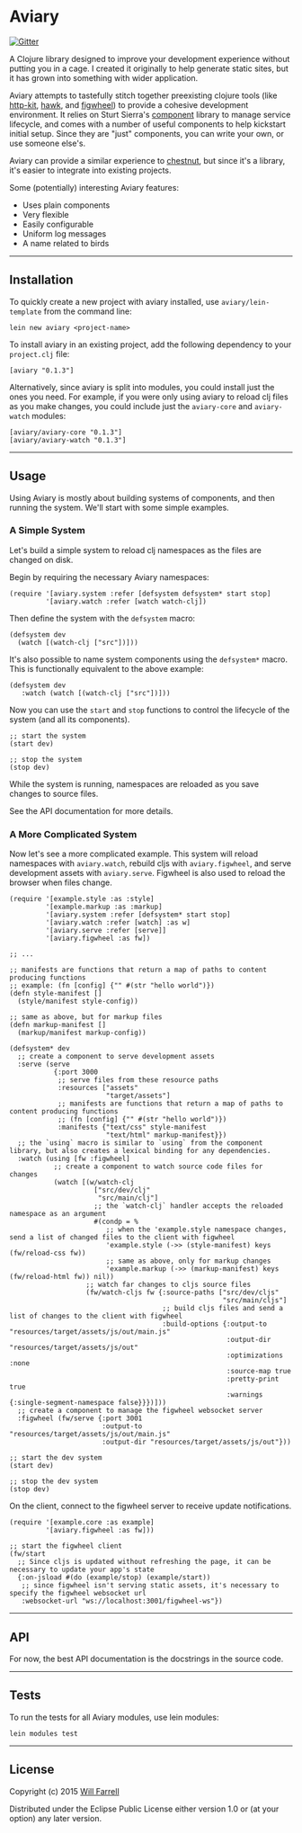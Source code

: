 # Aviary

[![Gitter](https://badges.gitter.im/Join%20Chat.svg)](https://gitter.im/wkf/aviary?utm_source=badge&utm_medium=badge&utm_campaign=pr-badge&utm_content=badge)

A Clojure library designed to improve your development experience without putting you in a cage. I created it originally to help generate static sites, but it has grown into something with wider application.

Aviary attempts to tastefully stitch together preexisting clojure tools (like [http-kit](https://github.com/http-kit/http-kit "http-kit"), [hawk](https://github.com/wkf/hawk "hawk"), and [figwheel](https://github.com/bhauman/lein-figwheel "figwheel")) to provide a cohesive development environment. It relies on Sturt Sierra's [component](https://github.com/stuartsierra/component "component") library to manage service lifecycle, and comes with a number of useful components to help kickstart initial setup. Since they are "just" components, you can write your own, or use someone else's.

Aviary can provide a similar experience to [chestnut](https://github.com/plexus/chestnut "chestnut"), but since it's a library, it's easier to integrate into existing projects.

Some (potentially) interesting Aviary features:

* Uses plain components
* Very flexible
* Easily configurable
* Uniform log messages
* A name related to birds

***

## Installation

To quickly create a new project with aviary installed, use `aviary/lein-template` from the command line:

    lein new aviary <project-name>

To install aviary in an existing project, add the following dependency to your `project.clj` file:

    [aviary "0.1.3"]

Alternatively, since aviary is split into modules, you could install just the ones you need. For example, if you were only using aviary to reload clj files as you make changes, you could include just the `aviary-core` and `aviary-watch` modules:

    [aviary/aviary-core "0.1.3"]
    [aviary/aviary-watch "0.1.3"]

***

## Usage

Using Aviary is mostly about building systems of components, and then running the system. We'll start with some simple examples.

### A Simple System

Let's build a simple system to reload clj namespaces as the files are changed on disk.

Begin by requiring the necessary Aviary namespaces:

    (require '[aviary.system :refer [defsystem defsystem* start stop]
             '[aviary.watch :refer [watch watch-clj])

Then define the system with the `defsystem` macro:

    (defsystem dev
      (watch [(watch-clj ["src"])]))

It's also possible to name system components using the `defsystem*` macro. This is functionally equivalent to the above example:

    (defsystem dev
       :watch (watch [(watch-clj ["src"])]))

Now you can use the `start` and `stop` functions to control the lifecycle of the system (and all its components).

    ;; start the system
    (start dev)

    ;; stop the system
    (stop dev)

While the system is running, namespaces are reloaded as you save changes to source files.

See the API documentation for more details.

### A More Complicated System

Now let's see a more complicated example. This system will reload namespaces with `aviary.watch`, rebuild cljs with `aviary.figwheel`, and serve development assets with `aviary.serve`. Figwheel is also used to reload the browser when files change.

    (require '[example.style :as :style]
             '[example.markup :as :markup]
             '[aviary.system :refer [defsystem* start stop]
             '[aviary.watch :refer [watch] :as w]
             '[aviary.serve :refer [serve]]
             '[aviary.figwheel :as fw])

    ;; ...

    ;; manifests are functions that return a map of paths to content producing functions
    ;; example: (fn [config] {"" #(str "hello world")})
    (defn style-manifest []
      (style/manifest style-config))

    ;; same as above, but for markup files
    (defn markup-manifest []
      (markup/manifest markup-config))

    (defsystem* dev
      ;; create a component to serve development assets
      :serve (serve
               {:port 3000
                ;; serve files from these resource paths
                :resources ["assets"
                            "target/assets"]
                ;; manifests are functions that return a map of paths to content producing functions
                ;; (fn [config] {"" #(str "hello world")})
                :manifests {"text/css" style-manifest
                            "text/html" markup-manifest}})
      ;; the `using` macro is similar to `using` from the component library, but also creates a lexical binding for any dependencies.
      :watch (using [fw :figwheel]
               ;; create a component to watch source code files for changes
               (watch [(w/watch-clj
                         ["src/dev/clj"
                          "src/main/clj"]
                         ;; the `watch-clj` handler accepts the reloaded namespace as an argument
                         #(condp = %
                            ;; when the 'example.style namespace changes, send a list of changed files to the client with figwheel
                            'example.style (->> (style-manifest) keys (fw/reload-css fw))
                            ;; same as above, only for markup changes
                            'example.markup (->> (markup-manifest) keys (fw/reload-html fw)) nil))
                       ;; watch far changes to cljs source files
                       (fw/watch-cljs fw {:source-paths ["src/dev/cljs"
                                                         "src/main/cljs"]
                                          ;; build cljs files and send a list of changes to the client with figwheel
                                          :build-options {:output-to "resources/target/assets/js/out/main.js"
                                                          :output-dir "resources/target/assets/js/out"
                                                          :optimizations :none
                                                          :source-map true
                                                          :pretty-print true
                                                          :warnings {:single-segment-namespace false}}})]))
      ;; create a component to manage the figwheel websocket server
      :figwheel (fw/serve {:port 3001
                           :output-to "resources/target/assets/js/out/main.js"
                           :output-dir "resources/target/assets/js/out"}))

    ;; start the dev system
    (start dev)

    ;; stop the dev system
    (stop dev)

On the client, connect to the figwheel server to receive update notifications.

    (require '[example.core :as example]
             '[aviary.figwheel :as fw]))

    ;; start the figwheel client
    (fw/start
      ;; Since cljs is updated without refreshing the page, it can be necessary to update your app's state
      {:on-jsload #(do (example/stop) (example/start))
       ;; since figwheel isn't serving static assets, it's necessary to specify the figwheel websocket url
       :websocket-url "ws://localhost:3001/figwheel-ws"})

***

## API

For now, the best API documentation is the docstrings in the source code.

***

## Tests

To run the tests for all Aviary modules, use lein modules:

    lein modules test

***

## License

Copyright (c) 2015 [Will Farrell](http://willfarrell.is)

Distributed under the Eclipse Public License either version 1.0 or (at your option) any later version.

